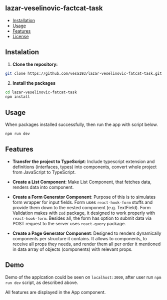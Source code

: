 ## lazar-veselinovic-factcat-task

-   [Installation](#installation)
-   [Usage](#usage)
-   [Features](#features)
-   [License](#license)

## Instalation

1. **Clone the repository:**

```bash
git clone https://github.com/vesa193/lazar-veselinovic-fatcat-task.git
```

2. **Install the packages**

```bash
cd lazar-veselinovic-fatcat-task
npm install
```

## Usage

When packages installed successfully, then run the app with script below.

```bash
npm run dev
```

## Features

-   **Transfer the project to TypeScript**: Include typescript extension and definitions (interfaces, types) into components, convert whole project from JavaScript to TypeScript.
-   **Create a List Component**: Make List Component, that fetches data, renders data into component.
-   **Create a Form Generator Component**: Purpose of this is to simulates form wrapper for input fields. Form uses `react-hook-form` stuffs and provide them down to the nested component (e.g. TextField). Form Validation makes with `zod` package, it designed to work properly with `react-hook-form`. Besides all, the form has option to submit data via POST request to the server uses `react-query` package.

-   **Create a Page Generator Component**: Designed to renders dynamically components per structure it contains. It allows to components, to receive all props they needs, and render them all per order it mentioned in data array of objects (components) with relevant props.

## Demo

Demo of the applcation could be seen on `localhost:3000`, after user run `npm run dev` script, as described above.

All features are displayed in the App component.
